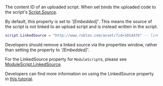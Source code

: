 The content ID of an uploaded script. When set binds the uploaded code to the script's [Script.Source](https://developer.roblox.com/api-reference/property/Script/Source).

By default, this property is set to *'[Embedded]'*. This means the source of the script is not linked to an upload script and is instead written in the script.

```lua
script.LinkedSource = "http://www.roblox.com/asset/?id=1014476" -- link source
```

Developers should remove a linked source via the properties window, rather than setting the property to *'[Embedded]'*.

For the LinkedSource property for `ModuleScript`s, please see [ModuleScript.LinkedSource](https://developer.roblox.com/api-reference/property/ModuleScript/LinkedSource).

Developers can find more information on using the LinkedSource property in [this tutorial](https://developer.roblox.com/search#stq=Linked%20script).